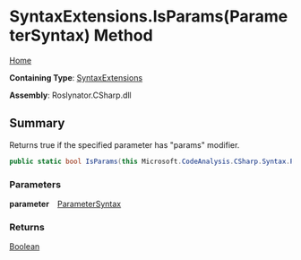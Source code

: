 # SyntaxExtensions\.IsParams\(ParameterSyntax\) Method

[Home](../../../../README.md)

**Containing Type**: [SyntaxExtensions](../README.md)

**Assembly**: Roslynator\.CSharp\.dll

## Summary

Returns true if the specified parameter has "params" modifier\.

```csharp
public static bool IsParams(this Microsoft.CodeAnalysis.CSharp.Syntax.ParameterSyntax parameter)
```

### Parameters

**parameter** &ensp; [ParameterSyntax](https://docs.microsoft.com/en-us/dotnet/api/microsoft.codeanalysis.csharp.syntax.parametersyntax)

### Returns

[Boolean](https://docs.microsoft.com/en-us/dotnet/api/system.boolean)


